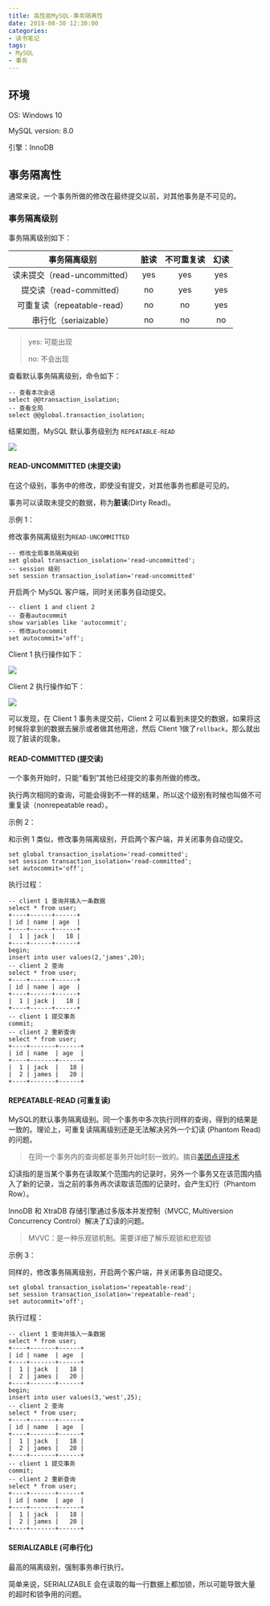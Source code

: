```yaml
---
title: 高性能MySQL-事务隔离性
date: 2018-08-30 12:30:00
categories: 
- 读书笔记
tags: 
- MySQL
- 事务
---
```


## 环境

OS: Windows 10

MySQL version: 8.0

引擎：InnoDB

## 事务隔离性

通常来说，一个事务所做的修改在最终提交以前，对其他事务是不可见的。

### 事务隔离级别

事务隔离级别如下：

|         事务隔离级别         | 脏读 | 不可重复读 | 幻读 |
| :--------------------------: | :--: | :--------: | :--: |
| 读未提交（read-uncommitted） | yes  |    yes     | yes  |
|   提交读（read-committed）   |  no  |    yes     | yes  |
| 可重复读（repeatable-read）  |  no  |     no     | yes  |
|    串行化（seriaizable）     |  no  |     no     |  no  |

> yes: 可能出现
>
> no: 不会出现

<!-- more -->

查看默认事务隔离级别，命令如下：

```mysql
-- 查看本次会话
select @@transaction_isolation;
-- 查看全局
select @@global.transaction_isolation;
```

结果如图，MySQL 默认事务级别为 `REPEATABLE-READ`

![](https://walker911-1256994604.cos.ap-shanghai.myqcloud.com/blog%2Fmysql_transaction_isolation.png)

#### READ-UNCOMMITTED (未提交读)

在这个级别，事务中的修改，即使没有提交，对其他事务也都是可见的。

事务可以读取未提交的数据，称为**脏读**(Dirty Read)。

示例 1：

修改事务隔离级别为`READ-UNCOMMITTED`

```mysql
-- 修改全局事务隔离级别
set global transaction_isolation='read-uncommitted';
-- session 级别
set session transaction_isolation='read-uncommitted'
```

开启两个 MySQL 客户端，同时关闭事务自动提交。

```mysql
-- client 1 and client 2
-- 查看autocommit
show variables like 'autocommit';
-- 修改autocommit
set autocommit='off';
```

Client 1 执行操作如下：

![](https://walker911-1256994604.cos.ap-shanghai.myqcloud.com/blog%2Fmysql_client1.png)

Client 2 执行操作如下：

![](https://walker911-1256994604.cos.ap-shanghai.myqcloud.com/blog%2Fmysql_client2.png)

可以发现，在 Client 1 事务未提交前，Client 2 可以看到未提交的数据，如果将这时候将拿到的数据去展示或者做其他用途，然后 Client 1做了`rollback`，那么就出现了脏读的现象。

#### READ-COMMITTED (提交读)

一个事务开始时，只能“看到”其他已经提交的事务所做的修改。

执行两次相同的查询，可能会得到不一样的结果，所以这个级别有时候也叫做不可重复读（nonrepeatable read）。

示例 2：

和示例 1 类似，修改事务隔离级别，开启两个客户端，并关闭事务自动提交。

```mysql
set global transaction_isolation='read-committed';
set session transaction_isolation='read-committed';
set autocommit='off';
```

执行过程：

```mysql
-- client 1 查询并插入一条数据
select * from user;
+----+------+------+ 
| id | name | age  | 
+----+------+------+ 
|  1 | jack |   18 | 
+----+------+------+ 
begin;
insert into user values(2,'james',20);
-- client 2 查询
select * from user;
+----+------+------+ 
| id | name | age  | 
+----+------+------+ 
|  1 | jack |   18 | 
+----+------+------+ 
-- client 1 提交事务
commit;
-- client 2 重新查询
select * from user;
+----+-------+------+
| id | name  | age  |
+----+-------+------+
|  1 | jack  |   18 |
|  2 | james |   20 |
+----+-------+------+
```

#### REPEATABLE-READ (可重复读)

MySQL的默认事务隔离级别。同一个事务中多次执行同样的查询，得到的结果是一致的。理论上，可重复读隔离级别还是无法解决另外一个幻读 (Phantom Read) 的问题。

> 在同一个事务内的查询都是事务开始时刻一致的。摘自[美团点评技术](https://tech.meituan.com/innodb_lock.html)

幻读指的是当某个事务在读取某个范围内的记录时，另外一个事务又在该范围内插入了新的记录，当之前的事务再次读取该范围的记录时，会产生幻行（Phantom Row）。

InnoDB 和 XtraDB 存储引擎通过多版本并发控制（MVCC, Multiversion Concurrency Control）解决了幻读的问题。

> MVVC：是一种乐观锁机制。需要详细了解乐观锁和悲观锁

示例 3：

同样的，修改事务隔离级别，开启两个客户端，并关闭事务自动提交。

```mysql
set global transaction_isolation='repeatable-read';
set session transaction_isolation='repeatable-read';
set autocommit='off';
```

执行过程：

```mysql
-- client 1 查询并插入一条数据
select * from user;
+----+-------+------+
| id | name  | age  |
+----+-------+------+
|  1 | jack  |   18 |
|  2 | james |   20 |
+----+-------+------+
begin;
insert into user values(3,'west',25);
-- client 2 查询
select * from user;
+----+-------+------+
| id | name  | age  |
+----+-------+------+
|  1 | jack  |   18 |
|  2 | james |   20 |
+----+-------+------+
-- client 1 提交事务
commit;
-- client 2 重新查询
select * from user;
+----+-------+------+
| id | name  | age  |
+----+-------+------+
|  1 | jack  |   18 |
|  2 | james |   20 |
+----+-------+------+
```

#### SERIALIZABLE (可串行化)

最高的隔离级别，强制事务串行执行。

简单来说，SERIALIZABLE 会在读取的每一行数据上都加锁，所以可能导致大量的超时和锁争用的问题。

